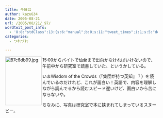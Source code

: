 ```yaml
---
title: 今日は
author: kazu634
date: 2005-08-21
url: /2005/08/21/_97/
wordtwit_post_info:
  - 'O:8:"stdClass":13:{s:6:"manual";b:0;s:11:"tweet_times";i:1;s:5:"delay";i:0;s:7:"enabled";i:1;s:10:"separation";s:2:"60";s:7:"version";s:3:"3.7";s:14:"tweet_template";b:0;s:6:"status";i:2;s:6:"result";a:0:{}s:13:"tweet_counter";i:2;s:13:"tweet_log_ids";a:1:{i:0;i:1973;}s:9:"hash_tags";a:0:{}s:8:"accounts";a:1:{i:0;s:7:"kazu634";}}'
categories:
  - つれづれ

---
```

<div class="section">
<p>
<img width="120" align="left" alt="87c6db99.jpg" src="http://image.blog.livedoor.jp/simoom634/imgs/8/7/87c6db99.jpg" height="160" border="0" class="pict" />15:00からバイトで仙台まで出向かなければいけないので、午前中から研究室で読書していた、というかしている。
</p>
  
<p>
    いまWisdom of the Crowds（『集団が持つ英知』？）を読んでいるのだけれど、これが面白い！英語で、内容を理解しながら読んでるから読むスピード遅いけど、面白いから苦にならないや。
</p>
  
<p>
</p>
  
<p>
    ちなみに、写真は研究室で本に挟まれてしまっているスヌーピー。
</p>
</div>